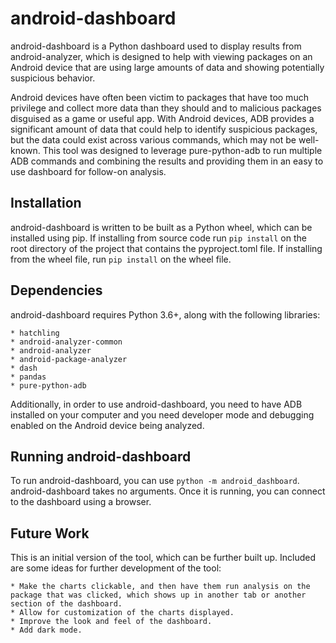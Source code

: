 # android-dashboard

android-dashboard is a Python dashboard used to display results from android-analyzer, which is designed to help with viewing packages on an Android device that are using large amounts of data and showing potentially suspicious behavior.

Android devices have often been victim to packages that have too much privilege and collect more data than they should and to malicious packages disguised as a game or useful app. With Android devices, ADB provides a significant amount of data that could help to identify suspicious packages, but the data could exist across various commands, which may not be well-known. This tool was designed to leverage pure-python-adb to run multiple ADB commands and combining the results and providing them in an easy to use dashboard for follow-on analysis.

## Installation

android-dashboard is written to be built as a Python wheel, which can be installed using pip. If installing from source code run `pip install` on the root directory of the project that contains the pyproject.toml file. If installing from the wheel file, run `pip install` on the wheel file.

## Dependencies

android-dashboard requires Python 3.6+, along with the following libraries:

    * hatchling
    * android-analyzer-common
    * android-analyzer
    * android-package-analyzer
    * dash
    * pandas
    * pure-python-adb

Additionally, in order to use android-dashboard, you need to have ADB installed on your computer and you need developer mode and debugging enabled on the Android device being analyzed.

## Running android-dashboard

To run android-dashboard, you can use `python -m android_dashboard`. android-dashboard takes no arguments. Once it is running, you can connect to the dashboard using a browser.

## Future Work

This is an initial version of the tool, which can be further built up. Included are some ideas for further development of the tool:

    * Make the charts clickable, and then have them run analysis on the package that was clicked, which shows up in another tab or another section of the dashboard.
    * Allow for customization of the charts displayed.
    * Improve the look and feel of the dashboard.
    * Add dark mode.
